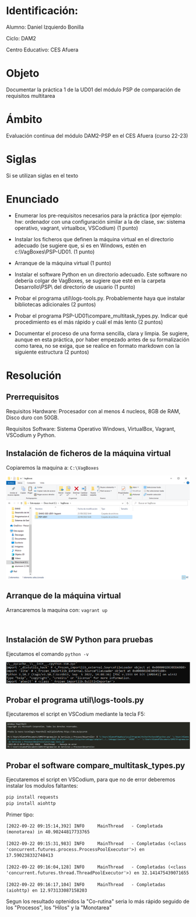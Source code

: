 # Identificación:

Alumno: Daniel Izquierdo Bonilla

Ciclo: DAM2

Centro Educativo: CES Afuera

# Objeto

Documentar la práctica 1 de la UD01 del módulo PSP de comparación de requisitos multitarea

# Ámbito

Evaluación continua del módulo DAM2-PSP en el CES Afuera (curso 22-23)

# Siglas

Si se utilizan siglas en el texto

# Enunciado

- Enumerar los pre-requisitos necesarios para la práctica (por ejemplo: hw: ordenador con una configuración similar a la de clase, sw: sistema operativo, vagrant, virtualbox, VSCodium) (1 punto)

- Instalar los ficheros que definen la máquina virtual en el directorio adecuado (se sugiere que, si es en Windows, estén en c:\VagBoxes\PSP-UD01. (1 punto)

- Arranque de la máquina virtual (1 punto)

- Instalar el software Python en un directorio adecuado. Este software no debería colgar de VagBoxes, se sugiere que esté en la carpeta Desarrollo\PSP\ del directorio de usuario (1 punto)

- Probar el programa util\logs-tools.py. Probablemente haya que instalar bibliotecas adicionales (2 puntos)

- Probar el programa PSP-UD01\compare_multitask_types.py. Indicar qué procedimiento es el más rápido y cuál el más lento (2 puntos)

- Documentar el proceso de una forma sencilla, clara y limpia. Se sugiere, aunque en esta práctica, por haber empezado antes de su formalización como tarea, no se exiga, que se realice en formato markdown con la siguiente estructura (2 puntos)


# Resolución

## Prerrequisitos

Requisitos Hardware: Procesador con al menos 4 nucleos, 8GB de RAM, Disco duro con 50GB.

Requisitos Software: Sistema Operativo Windows, VirtualBox, Vagrant, VSCodium y Python.

## Instalación de ficheros de la máquina virtual

Copiaremos la maquina a: ```C:\VagBoxes```

![](psp1.png)

## Arranque de la máquina virtual

Arrancaremos la maquina con: ```vagrant up```

![]()

## Instalación de SW Python para pruebas

Ejecutamos el comando ```python -v```

![](psp2.png)

## Probar el programa util\logs-tools.py

Ejecutaremos el script en VSCodium mediante la tecla F5:

![](psp3.png)

## Probar el software compare_multitask_types.py

Ejecutaremos el script en VSCodium, para que no de error deberemos instalar los modulos faltantes:

```cmd
pip install requests
pip install aiohttp
```

Primer tipo:

```log
[2022-09-22 09:15:14,392] INFO     MainThread   - Completada (monotarea) in 40.90244817733765

[2022-09-22 09:15:31,983] INFO     MainThread   - Completadas (<class 'concurrent.futures.process.ProcessPoolExecutor'>) en 17.590238332748413

[2022-09-22 09:16:04,128] INFO     MainThread   - Completadas (<class 'concurrent.futures.thread.ThreadPoolExecutor'>) en 32.141475439071655

[2022-09-22 09:16:17,104] INFO     MainThread   - Completadas (aiohttp) en 12.973133087158203
```

Segun los resultado optenidos la "Co-rutina" seria lo más rápido seguido de los "Procesos", los "Hilos" y la "Monotarea"